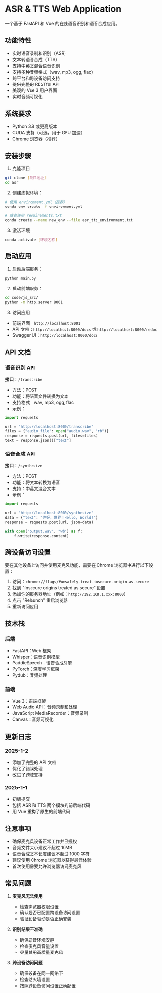 # ASR & TTS Web Application

一个基于 FastAPI 和 Vue 的在线语音识别和语音合成应用。

## 功能特性

- 实时语音录制和识别（ASR）
- 文本转语音合成（TTS）
- 支持中英文混合语音识别
- 支持多种音频格式（wav, mp3, ogg, flac）
- 跨平台和跨设备访问支持
- 提供完整的 RESTful API
- 美观的 Vue 3 用户界面
- 实时音频可视化

## 系统要求

- Python 3.8 或更高版本
- CUDA 支持（可选，用于 GPU 加速）
- Chrome 浏览器（推荐）

## 安装步骤

1. 克隆项目：
```bash
git clone [项目地址]
cd asr
```

2. 创建虚拟环境：
```bash
# 使用 environment.yml（推荐）
conda env create -f environment.yml

# 或者使用 requirements.txt
conda create --name new_env --file asr_tts_environment.txt
```

3. 激活环境：
```bash
conda activate [环境名称]
```

## 启动应用

1. 启动后端服务：
```bash
python main.py
```

2. 启动前端服务：
```bash
cd code/js_src/
python -m http.server 8001
```

3. 访问应用：
- 前端界面：`http://localhost:8001`
- API 文档：`http://localhost:8000/docs` 或 `http://localhost:8000/redoc`
- Swagger UI：`http://localhost:8000/docs`

## API 文档

### 语音识别 API

**接口**：`/transcribe`
- 方法：POST
- 功能：将语音文件转换为文本
- 支持格式：wav, mp3, ogg, flac
- 示例：
```python
import requests

url = "http://localhost:8000/transcribe"
files = {"audio_file": open("audio.wav", "rb")}
response = requests.post(url, files=files)
text = response.json()["text"]
```

### 语音合成 API

**接口**：`/synthesize`
- 方法：POST
- 功能：将文本转换为语音
- 支持：中英文混合文本
- 示例：
```python
import requests

url = "http://localhost:8000/synthesize"
data = {"text": "你好，世界！Hello, World!"}
response = requests.post(url, json=data)

with open("output.wav", "wb") as f:
    f.write(response.content)
```

## 跨设备访问设置

要在其他设备上访问并使用麦克风功能，需要在 Chrome 浏览器中进行以下设置：

1. 访问：`chrome://flags/#unsafely-treat-insecure-origin-as-secure`
2. 找到 "Insecure origins treated as secure" 设置
3. 添加你的服务器地址（例如：`http://192.168.1.xxx:8000`）
4. 点击 "Relaunch" 重启浏览器
5. 重新访问应用

## 技术栈

### 后端
- FastAPI：Web 框架
- Whisper：语音识别模型
- PaddleSpeech：语音合成引擎
- PyTorch：深度学习框架
- Pydub：音频处理

### 前端
- Vue 3：前端框架
- Web Audio API：音频录制和处理
- JavaScript MediaRecorder：音频录制
- Canvas：音频可视化

## 更新日志

### 2025-1-2
- 添加了完整的 API 文档
- 优化了错误处理
- 改进了跨域支持

### 2025-1-1
- 初版提交
- 包括 ASR 和 TTS 两个模块的前后端代码
- 用 Vue 重构了原生的前端代码

## 注意事项

- 确保麦克风设备正常工作并已授权
- 音频文件大小建议不超过 10MB
- 语音合成文本长度建议不超过 1000 字符
- 建议使用 Chrome 浏览器以获得最佳体验
- 首次使用需要允许浏览器访问麦克风

## 常见问题

1. **麦克风无法使用**
   - 检查浏览器权限设置
   - 确认是否已配置跨设备访问设置
   - 验证设备驱动是否正确安装

2. **识别结果不准确**
   - 确保录音环境安静
   - 检查麦克风音量设置
   - 尽量使用高质量麦克风

3. **跨设备访问问题**
   - 确保设备在同一网络下
   - 检查防火墙设置
   - 按照跨设备访问设置正确配置

